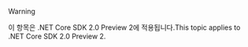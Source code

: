 > [!WARNING]
> <span data-ttu-id="5c274-101">이 항목은 .NET Core SDK 2.0 Preview 2에 적용됩니다.</span><span class="sxs-lookup"><span data-stu-id="5c274-101">This topic applies to .NET Core SDK 2.0 Preview 2.</span></span>